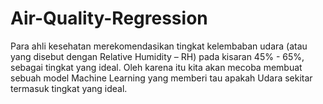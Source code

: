 # Air-Quality-Regression
Para ahli kesehatan merekomendasikan tingkat kelembaban udara (atau yang disebut dengan Relative Humidity – RH) pada kisaran 45% - 65%, sebagai tingkat yang ideal.
Oleh karena itu kita akan mecoba membuat sebuah model Machine Learning yang memberi tau apakah Udara sekitar termasuk tingkat yang ideal.
